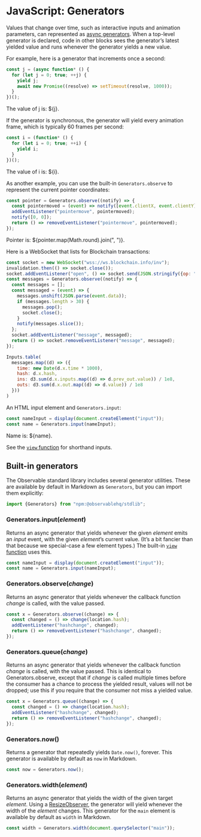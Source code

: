 # JavaScript: Generators

Values that change over time, such as interactive inputs and animation parameters, can represented as [async generators](https://developer.mozilla.org/en-US/docs/Web/JavaScript/Reference/Global_Objects/Generator). When a top-level generator is declared, code in other blocks sees the generator’s latest yielded value and runs whenever the generator yields a new value.

For example, here is a generator that increments once a second:

```js echo
const j = (async function* () {
  for (let j = 0; true; ++j) {
    yield j;
    await new Promise((resolve) => setTimeout(resolve, 1000));
  }
})();
```

The value of j is: ${j}.

If the generator is synchronous, the generator will yield every animation frame, which is typically 60 frames per second:

```js echo
const i = (function* () {
  for (let i = 0; true; ++i) {
    yield i;
  }
})();
```

The value of i is: ${i}.

As another example, you can use the built-in `Generators.observe` to represent the current pointer coordinates:

```js echo
const pointer = Generators.observe((notify) => {
  const pointermoved = (event) => notify([event.clientX, event.clientY]);
  addEventListener("pointermove", pointermoved);
  notify([0, 0]);
  return () => removeEventListener("pointermove", pointermoved);
});
```

Pointer is: ${pointer.map(Math.round).join(", ")}.

Here is a WebSocket that lists for Blockchain transactions:

```js echo
const socket = new WebSocket("wss://ws.blockchain.info/inv");
invalidation.then(() => socket.close());
socket.addEventListener("open", () => socket.send(JSON.stringify({op: "unconfirmed_sub"})));
const messages = Generators.observe((notify) => {
  const messages = [];
  const messaged = (event) => {
    messages.unshift(JSON.parse(event.data));
    if (messages.length > 30) {
      messages.pop();
      socket.close();
    }
    notify(messages.slice());
  };
  socket.addEventListener("message", messaged);
  return () => socket.removeEventListener("message", messaged);
});
```

```js
Inputs.table(
  messages.map((d) => ({
    time: new Date(d.x.time * 1000),
    hash: d.x.hash,
    ins: d3.sum(d.x.inputs.map((d) => d.prev_out.value)) / 1e8,
    outs: d3.sum(d.x.out.map((d) => d.value)) / 1e8
  }))
)
```

An HTML input element and `Generators.input`:

```js echo
const nameInput = display(document.createElement("input"));
const name = Generators.input(nameInput);
```

Name is: ${name}.

See the [`view` function](./display) for shorthand inputs.

## Built-in generators

The Observable standard library includes several generator utilities. These are available by default in Markdown as `Generators`, but you can import them explicitly:

```js echo
import {Generators} from "npm:@observablehq/stdlib";
```

### Generators.input(*element*)

Returns an async generator that yields whenever the given *element* emits an *input* event, with the given *element*’s current value. (It’s a bit fancier than that because we special-case a few element types.) The built-in [`view` function](./display) uses this.

```js run=false
const nameInput = display(document.createElement("input"));
const name = Generators.input(nameInput);
```

### Generators.observe(*change*)

Returns an async generator that yields whenever the callback function *change* is called, with the value passed.

```js run=false
const x = Generators.observe((change) => {
  const changed = () => change(location.hash);
  addEventListener("hashchange", changed);
  return () => removeEventListener("hashchange", changed);
});
```

### Generators.queue(*change*)

Returns an async generator that yields whenever the callback function *change* is called, with the value passed. This is identical to Generators.observe, except that if *change* is called multiple times before the consumer has a chance to process the yielded result, values will not be dropped; use this if you require that the consumer not miss a yielded value.

```js run=false
const x = Generators.queue((change) => {
  const changed = () => change(location.hash);
  addEventListener("hashchange", changed);
  return () => removeEventListener("hashchange", changed);
});
```

### Generators.now()

Returns a generator that repeatedly yields `Date.now()`, forever. This generator is available by default as `now` in Markdown.

```js run=false
const now = Generators.now();
```

### Generators.width(*element*)

Returns an async generator that yields the width of the given target *element*. Using a [ResizeObserver](https://developer.mozilla.org/en-US/docs/Web/API/ResizeObserver), the generator will yield whenever the width of the *element* changes. This generator for the `main` element is available by default as `width` in Markdown.

```js run=false
const width = Generators.width(document.querySelector("main"));
```
